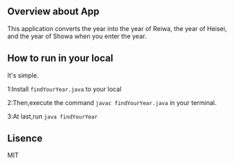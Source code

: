 ## Overview about App
This application converts the year into the year of Reiwa, the year of Heisei, and the year of Showa when you enter the year.

## How to run in your local
It's simple.

1:Install ``findYourYear.java`` to your local

2:Then,execute the command ``javac findYourYear.java`` in your terminal.

3:At last,run ``java findYourYear``


## Lisence
MIT  
